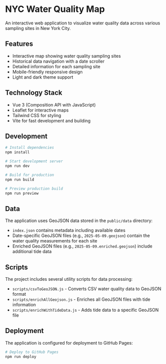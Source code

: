 # NYC Water Quality Map

An interactive web application to visualize water quality data across various sampling sites in New York City.

## Features

- Interactive map showing water quality sampling sites
- Historical data navigation with a date scroller
- Detailed information for each sampling site
- Mobile-friendly responsive design
- Light and dark theme support

## Technology Stack

- Vue 3 (Composition API with JavaScript)
- Leaflet for interactive maps
- Tailwind CSS for styling
- Vite for fast development and building

## Development

```bash
# Install dependencies
npm install

# Start development server
npm run dev

# Build for production
npm run build

# Preview production build
npm run preview
```

## Data

The application uses GeoJSON data stored in the `public/data` directory:
- `index.json` contains metadata including available dates
- Date-specific GeoJSON files (e.g., `2025-05-09.geojson`) contain the water quality measurements for each site
- Enriched GeoJSON files (e.g., `2025-05-09.enriched.geojson`) include additional tide data

## Scripts

The project includes several utility scripts for data processing:

- `scripts/csvToGeoJSON.js` - Converts CSV water quality data to GeoJSON format
- `scripts/enrichAllGeojson.js` - Enriches all GeoJSON files with tide information
- `scripts/enrichWithTideData.js` - Adds tide data to a specific GeoJSON file

## Deployment

The application is configured for deployment to GitHub Pages:

```bash
# Deploy to GitHub Pages
npm run deploy
```